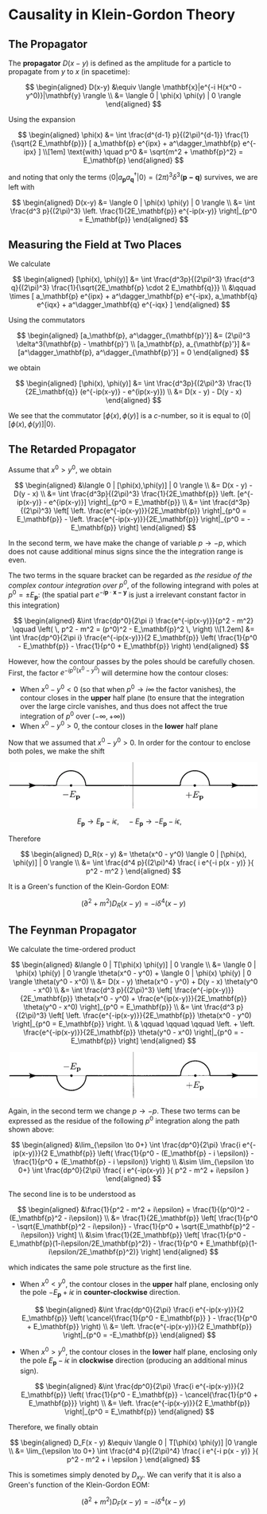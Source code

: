 # Causality in Klein-Gordon Theory

## The Propagator

The **propagator** $D(x-y)$ is defined as the amplitude for a particle to propagate from $y$ to $x$ (in spacetime):

$$
\begin{aligned}
    D(x-y) &\equiv 
    \langle \mathbf{x}|e^{-i H(x^0 - y^0)}|\mathbf{y} \rangle
    \\
    &= \langle 0 | \phi(x) \phi(y) | 0 \rangle
\end{aligned}
$$

Using the expansion

$$
\begin{aligned}
    \phi(x) 
    &= \int \frac{d^{d-1} p}{(2\pi)^{d-1}} 
    \frac{1}{\sqrt{2 E_\mathbf{p}}} [
        a_\mathbf{p} e^{ipx} 
        + a^\dagger_\mathbf{p} e^{-ipx}
    ]
    \\[1em] \text{with} \quad
    p^0 &= \sqrt{m^2 + \mathbf{p}^2} = E_\mathbf{p}
\end{aligned}
$$

and noting that only the terms $\langle 0 | a_\mathbf{p} a_\mathbf{q}^\dagger |0\rangle = (2\pi)^3 \delta^3 (\mathbf{p-q})$ survives, we are left with

$$
\begin{aligned}
    D(x-y) &= \langle 0 | \phi(x) \phi(y) | 0 \rangle
    \\
    &= \int \frac{d^3 p}{(2\pi)^3} \left.
    \frac{1}{2E_\mathbf{p}} e^{-ip(x-y)}
    \right|_{p^0 = E_\mathbf{p}}
\end{aligned}
$$

## Measuring the Field at Two Places

We calculate 

$$
\begin{aligned}
    [\phi(x), \phi(y)]
    &= \int \frac{d^3p}{(2\pi)^3} \frac{d^3 q}{(2\pi)^3}
    \frac{1}{\sqrt{2E_\mathbf{p} \cdot 2 E_\mathbf{q}}}
    \\ &\qquad \times
    [
        a_\mathbf{p} e^{ipx} 
        + a^\dagger_\mathbf{p} e^{-ipx}, 
        a_\mathbf{q} e^{iqx} 
        + a^\dagger_\mathbf{q} e^{-iqx}
    ]
\end{aligned}
$$

Using the commutators

$$
\begin{aligned}
    [a_\mathbf{p}, a^\dagger_{\mathbf{p}'}]
    &= (2\pi)^3 \delta^3(\mathbf{p} - \mathbf{p}')
    \\
    [a_\mathbf{p}, a_{\mathbf{p}'}]
    &= [a^\dagger_\mathbf{p}, a^\dagger_{\mathbf{p}'}]
    = 0
\end{aligned}
$$

we obtain

$$
\begin{aligned}
    [\phi(x), \phi(y)]
    &= \int \frac{d^3p}{(2\pi)^3} \frac{1}{2E_\mathbf{q}}
    (e^{-ip(x-y)} - e^{ip(x-y)})
    \\
    &= D(x - y) - D(y - x)
\end{aligned}
$$

We see that the commutator $[\phi(x), \phi(y)]$ is a *c*-number, so it is equal to $\langle 0 | [\phi(x),\phi(y)] | 0 \rangle$. 

## The Retarded Propagator

Assume that $x^0 > y^0$, we obtain

$$
\begin{aligned}
    &\langle 0 | [\phi(x),\phi(y)] | 0 \rangle
    \\
    &= D(x - y) - D(y - x)
    \\
    &= \int \frac{d^3p}{(2\pi)^3} \frac{1}{2E_\mathbf{p}}
    \left. [e^{-ip(x-y)} - e^{ip(x-y)}]
    \right|_{p^0 = E_\mathbf{p}}
    \\
    &= \int \frac{d^3p}{(2\pi)^3} \left[
        \left. \frac{e^{-ip(x-y)}}{2E_\mathbf{p}}
        \right|_{p^0 = E_\mathbf{p}}
        - \left. \frac{e^{-ip(x-y)}}{2E_\mathbf{p}} 
        \right|_{p^0 = -E_\mathbf{p}}
    \right]
\end{aligned}
$$

In the second term, we have make the change of variable $p \to -p$, which does not cause additional minus signs since the the integration range is even.

The two terms in the square bracket can be regarded as *the residue of the complex contour integration over $p^0$*, of the following integrand with poles at $p^0 = \pm E_\mathbf{p}$: (the spatial part $e^{-i \mathbf{p} \cdot \mathbf{x-y}}$ is just a irrelevant constant factor in this integration)

$$
\begin{aligned}
    &\int \frac{dp^0}{2\pi i}
    \frac{e^{-ip(x-y)}}{p^2 - m^2}
    \qquad \left( \,
        p^2 - m^2 = (p^0)^2 - E_\mathbf{p}^2
    \, \right)
    \\[1.2em]
    &= \int \frac{dp^0}{2\pi i}
    \frac{e^{-ip(x-y)}}{2 E_\mathbf{p}} \left(
        \frac{1}{p^0 - E_\mathbf{p}} 
        - \frac{1}{p^0 + E_\mathbf{p}}
    \right)
\end{aligned}
$$

However, how the contour passes by the poles should be carefully chosen. First, the factor $e^{-ip^0(x^0-y^0)}$ will determine how the contour closes:

- When $x^0 - y^0 < 0$ (so that when $p^0 \to i\infty$ the factor vanishes), the contour closes in the **upper** half plane (to ensure that the integration over the large circle vanishes, and thus does not affect the true integration of $p^0$ over $(-\infty, +\infty)$)
- When $x^0 - y^0 > 0$, the contour closes in the **lower** half plane

Now that we assumed that $x^0 - y^0 > 0$. In order for the contour to enclose both poles, we make the shift

<center>

![](p0-int-DR.png)

</center>

$$
E_\mathbf{p} \to E_\mathbf{p} - i \epsilon, \quad
-E_\mathbf{p} \to -E_\mathbf{p} - i \epsilon, \quad
$$

Therefore

$$
\begin{aligned}
    D_R(x - y) 
    &= \theta(x^0 - y^0)
    \langle 0 | [\phi(x), \phi(y)] | 0 \rangle
    \\
    &= \int \frac{d^4 p}{(2\pi)^4}
    \frac{
        i e^{-i p(x - y)}
    }{
        p^2 - m^2
    }
\end{aligned}
$$

It is a Green's function of the Klein-Gordon EOM:

$$
(\partial^2 + m^2) D_R(x-y)
= -i \delta^4 (x-y)
$$

## The Feynman Propagator

We calculate the time-ordered product

$$
\begin{aligned}
    &\langle 0 | T[\phi(x) \phi(y)] | 0 \rangle
    \\
    &= \langle 0 | \phi(x) \phi(y) | 0 \rangle \theta(x^0 - y^0)
    + \langle 0 | \phi(x) \phi(y) | 0 \rangle \theta(y^0 - x^0)
    \\
    &= D(x - y) \theta(x^0 - y^0)
    + D(y - x) \theta(y^0 - x^0)
    \\
    &= \int \frac{d^3 p}{(2\pi)^3} \left[
        \frac{e^{-ip(x-y)}}{2E_\mathbf{p}} \theta(x^0 - y^0)
        + \frac{e^{ip(x-y)}}{2E_\mathbf{p}} \theta(y^0 - x^0)
    \right]_{p^0 = E_\mathbf{p}}
    \\
    &= \int \frac{d^3 p}{(2\pi)^3} \left[
        \left.
        \frac{e^{-ip(x-y)}}{2E_\mathbf{p}} \theta(x^0 - y^0)
        \right|_{p^0 = E_\mathbf{p}}
        \right. \\ & \qquad \qquad \qquad \left.
        + \left.
        \frac{e^{-ip(x-y)}}{2E_\mathbf{p}} \theta(y^0 - x^0)
        \right|_{p^0 = -E_\mathbf{p}}
    \right]
\end{aligned}
$$

<center>

![](p0-int-DF.png)

</center>

Again, in the second term we change $p \to -p$. These two terms can be expressed as the residue of the following $p^0$ integration along the path shown above:

$$
\begin{aligned}
    &\lim_{\epsilon \to 0+} \int \frac{dp^0}{2\pi}
    \frac{i e^{-ip(x-y)}}{2 E_\mathbf{p}} \left(
        \frac{1}{p^0 - (E_\mathbf{p} - i \epsilon)} 
        - \frac{1}{p^0 + (E_\mathbf{p} - i \epsilon)}
    \right)
    \\
    &\sim \lim_{\epsilon \to 0+} \int \frac{dp^0}{2\pi}
    \frac{
        i e^{-ip(x-y)}
    }{
        p^2 - m^2 + i\epsilon
    }
\end{aligned}
$$

The second line is to be understood as

$$
\begin{aligned}
    &\frac{1}{p^2 - m^2 + i\epsilon}
    = \frac{1}{(p^0)^2 - (E_\mathbf{p}^2 - i\epsilon)}
    \\
    &= \frac{1}{2E_\mathbf{p}} \left[
        \frac{1}{p^0 - \sqrt{E_\mathbf{p}^2 - i\epsilon}}
        - \frac{1}{p^0 + \sqrt{E_\mathbf{p}^2 - i\epsilon}}
    \right]
    \\
    &\sim \frac{1}{2E_\mathbf{p}} \left[
        \frac{1}{p^0 - E_\mathbf{p}(1-i\epsilon/2E_\mathbf{p}^2)}
        - \frac{1}{p^0 + E_\mathbf{p}(1-i\epsilon/2E_\mathbf{p}^2)}
    \right]
\end{aligned}
$$

which indicates the same pole structure as the first line. 


- When $x^0 < y^0$, the contour closes in the **upper** half plane, enclosing only the pole $-E_\mathbf{p} + i \epsilon$ in **counter-clockwise** direction.

    $$
    \begin{aligned}
        &\int \frac{dp^0}{2\pi}
        \frac{i e^{-ip(x-y)}}{2 E_\mathbf{p}} \left(
            \cancel{\frac{1}{p^0 - E_\mathbf{p}} }
            - \frac{1}{p^0 + E_\mathbf{p}}
        \right)
        \\
        &= \left. \frac{e^{-ip(x-y)}}{2 E_\mathbf{p}} 
        \right|_{p^0 = -E_\mathbf{p}}
    \end{aligned}
    $$

- When $x^0 > y^0$, the contour closes in the **lower** half plane, enclosing only the pole $E_\mathbf{p} - i \epsilon$ in **clockwise** direction (producing an additional minus sign).

    $$
    \begin{aligned}
        &\int \frac{dp^0}{2\pi}
        \frac{i e^{-ip(x-y)}}{2 E_\mathbf{p}} \left(
            \frac{1}{p^0 - E_\mathbf{p}} 
            - \cancel{\frac{1}{p^0 + E_\mathbf{p}}}
        \right)
        \\
        &= \left. \frac{e^{-ip(x-y)}}{2 E_\mathbf{p}} 
        \right|_{p^0 = E_\mathbf{p}}
    \end{aligned}
    $$

Therefore, we finally obtain

$$
\begin{aligned}
    D_F(x - y)
    &\equiv \langle 0 | T[\phi(x) \phi(y)] |0 \rangle
    \\
    &= \lim_{\epsilon \to 0+}
    \int \frac{d^4 p}{(2\pi)^4}
    \frac{
        i e^{-i p(x - y)}
    }{
        p^2 - m^2 + i \epsilon
    }
\end{aligned}
$$

This is sometimes simply denoted by $D_{xy}$. We can verify that it is also a Green's function of the Klein-Gordon EOM:

$$
(\partial^2 + m^2) D_F(x-y)
= -i \delta^4 (x-y)
$$
